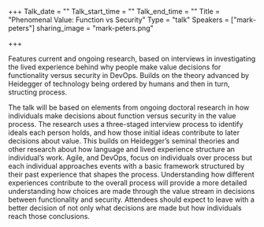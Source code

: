 +++
Talk_date = ""
Talk_start_time = ""
Talk_end_time = ""
Title = "Phenomenal Value: Function vs Security"
Type = "talk"
Speakers = ["mark-peters"]
sharing_image = "mark-peters.png"

+++

Features current and ongoing research, based on interviews in investigating the lived experience behind why people make value decisions for functionality versus security in DevOps. Builds on the theory advanced by Heidegger of technology being ordered by humans and then in turn, structing process.

The talk will be based on elements from ongoing doctoral research in how individuals make decisions about function versus security in the value process. The research uses a three-staged interview process to identify ideals each person holds, and how those initial ideas contribute to later decisions about value. This builds on Heidegger’s seminal theories and other research about how language and lived experience structure an individual’s work. Agile, and DevOps, focus on individuals over process but each individual approaches events with a basic framework structured by their past experience that shapes the process. Understanding how different experiences contribute to the overall process will provide a more detailed understanding how choices are made through the value stream in decisions between functionality and security. Attendees should expect to leave with a better decision of not only what decisions are made but how individuals reach those conclusions.
